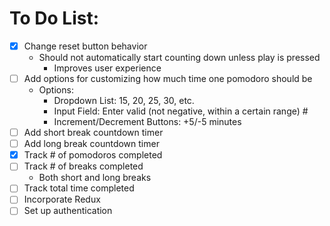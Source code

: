 # To Do List:

- [x] Change reset button behavior
  - Should not automatically start counting down unless play is pressed
    - Improves user experience
- [ ] Add options for customizing how much time one pomodoro should be
  - Options:
    - Dropdown List: 15, 20, 25, 30, etc.
    - Input Field: Enter valid (not negative, within a certain range) #
    - Increment/Decrement Buttons: +5/-5 minutes
- [ ] Add short break countdown timer
- [ ] Add long break countdown timer
- [x] Track # of pomodoros completed
- [ ] Track # of breaks completed
  - Both short and long breaks
- [ ] Track total time completed
- [ ] Incorporate Redux
- [ ] Set up authentication
